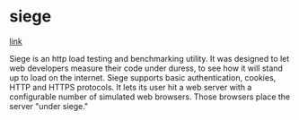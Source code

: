 # siege

[link](http://www.joedog.org/index/siege-home)

Siege is an http load testing and benchmarking utility. It was designed to let web developers measure their code under duress, to see how it will stand up to load on the internet. Siege supports basic authentication, cookies, HTTP and HTTPS protocols. It lets its user hit a web server with a configurable number of simulated web browsers. Those browsers place the server "under siege."
